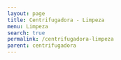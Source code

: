 ```yaml
---
layout: page
title: Centrifugadora - Limpeza
menu: Limpeza
search: true
permalink: /centrifugadora-limpeza
parent: centrifugadora
---
```

